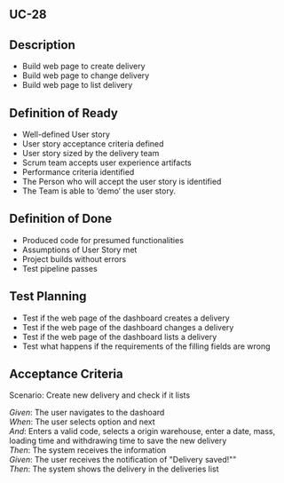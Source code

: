 ## UC-28

## Description

- Build web page to create delivery
- Build web page to change delivery
- Build web page to list delivery

## Definition of Ready

- Well-defined User story  
- User story acceptance criteria defined  
- User story sized by the delivery team  
- Scrum team accepts user experience artifacts  
- Performance criteria identified  
- The Person who will accept the user story is identified  
- The Team is able to ‘demo’ the user story.  

## Definition of Done

- Produced code for presumed functionalities  
- Assumptions of User Story met  
- Project builds without errors  
- Test pipeline passes  

## Test Planning

- Test if the web page of the dashboard creates a delivery  
- Test if the web page of the dashboard changes a delivery  
- Test if the web page of the dashboard lists a delivery  
- Test what happens if the requirements of the filling fields are wrong  

## Acceptance Criteria

Scenario: Create new delivery and check if it lists

*Given*: The user navigates to the dashoard  
*When*: The user selects <Deliveries> option and next <Add delivery>  
*And*: Enters a valid code, selects a origin warehouse, enter a date, mass, loading time and withdrawing time to save the new delivery  
*Then*: The system receives the information  
*Given*: The user receives the notification of "Delivery saved!""  
*Then*: The system shows the delivery in the deliveries list  

